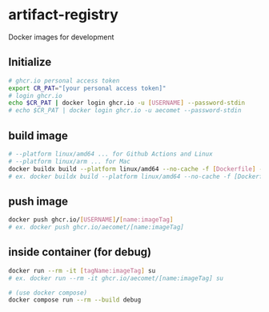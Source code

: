 # artifact-registry

Docker images for development

## Initialize

```sh
# ghcr.io personal access token
export CR_PAT="[your personal access token]"
# login ghcr.io
echo $CR_PAT | docker login ghcr.io -u [USERNAME] --password-stdin
# echo $CR_PAT | docker login ghcr.io -u aecomet --password-stdin
```

## build image

```sh
# --platform linux/amd64 ... for Github Actions and Linux
# --platform linux/arm ... for Mac
docker buildx build --platform linux/amd64 --no-cache -f [Dockerfile] -t ghcr.io/[USERNAME]/[name:imageTag] .
# ex. docker buildx build --platform linux/amd64 --no-cache -f [Dockerfile] -t ghcr.io/aecomet/[name:imageTag] .
```

## push image

```sh
docker push ghcr.io/[USERNAME]/[name:imageTag]
# ex. docker push ghcr.io/aecomet/[name:imageTag]
```

## inside container (for debug)

```sh
docker run --rm -it [tagName:imageTag] su
# ex. docker run --rm -it ghcr.io/aecomet/[name:imageTag] su

# (use docker compose)
docker compose run --rm --build debug
```
